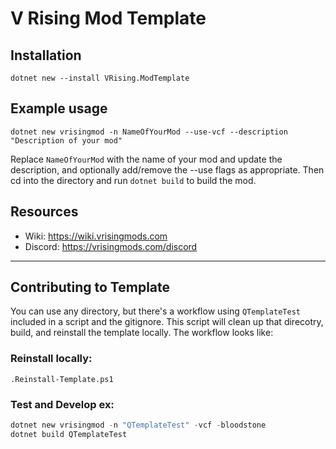 # V Rising Mod Template

## Installation
`dotnet new --install VRising.ModTemplate`

## Example usage
`dotnet new vrisingmod -n NameOfYourMod --use-vcf --description "Description of your mod"`

Replace `NameOfYourMod` with the name of your mod and update the description, and optionally add/remove the --use flags as appropriate. Then cd into the directory and run `dotnet build` to build the mod.

## Resources
- Wiki: https://wiki.vrisingmods.com
- Discord: https://vrisingmods.com/discord

---

## Contributing to Template
You can use any directory, but there's a workflow using `QTemplateTest` included in a script and the gitignore. This script will clean up that direcotry, build, and reinstall the template locally. The workflow looks like:
### Reinstall locally:
`.Reinstall-Template.ps1`
### Test and Develop ex:
```ps1
dotnet new vrisingmod -n "QTemplateTest" -vcf -bloodstone
dotnet build QTemplateTest
```